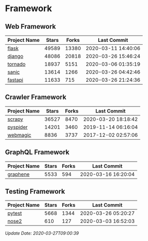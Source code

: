 # Framework

## Web Framework

| Project Name | Stars | Forks | Last Commit |
| ------------ | ----- | ----- | ----------- |
| [flask](https://github.com/pallets/flask) | 49589 | 13380 | 2020-03-11 14:40:06 |
| [django](https://github.com/django/django) | 48086 | 20818 | 2020-03-26 15:46:24 |
| [tornado](https://github.com/tornadoweb/tornado) | 18937 | 5151 | 2020-03-06 01:35:19 |
| [sanic](https://github.com/huge-success/sanic) | 13614 | 1266 | 2020-03-26 04:42:46 |
| [fastapi](https://github.com/tiangolo/fastapi) | 11633 | 715 | 2020-03-26 21:24:36 |

## Crawler Framework

| Project Name | Stars | Forks | Last Commit |
| ------------ | ----- | ----- | ----------- |
| [scrapy](https://github.com/scrapy/scrapy) | 36527 | 8470 | 2020-03-20 18:18:42 |
| [pyspider](https://github.com/binux/pyspider) | 14201 | 3460 | 2019-11-14 06:16:04 |
| [webmagic](https://github.com/code4craft/webmagic) | 8836 | 3737 | 2017-12-02 02:57:06 |

## GraphQL Framework

| Project Name | Stars | Forks | Last Commit |
| ------------ | ----- | ----- | ----------- |
| [graphene](https://github.com/graphql-python/graphene) | 5533 | 594 | 2020-03-16 16:20:04 |

## Testing Framework

| Project Name | Stars | Forks | Last Commit |
| ------------ | ----- | ----- | ----------- |
| [pytest](https://github.com/pytest-dev/pytest) | 5668 | 1344 | 2020-03-26 05:20:27 |
| [nose2](https://github.com/nose-devs/nose2) | 610 | 127 | 2020-03-03 16:52:03 |

*Update Date: 2020-03-27T09:00:39*
